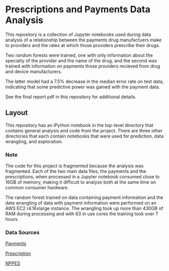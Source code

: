 # Prescriptions and Payments Data Analysis

This repository is a collection of Jupyter notebooks used during
data analysis of a relationship between the payments drug manufactuers
make to providers and the rates at which those providers prescribe their drugs.

Two random forests were trained, one with only information about the specialty
of the provider and the name of the drug, and the second was trained with information
on payments those providers recieved from drug and device manufacturers.

The latter model had a 7.5% decrease in the median error rate on test data, 
indicating that some predictive power was gained with the payment data.

See the final report pdf in this repository for additional details.


## Layout

This repository has an iPython notebook in the top-level directory that
contains general analysis and code from the project. There are three
other directories that each contain notebooks that were used for 
prediction, data wrangling, and exploration.


### Note

The code for this project is fragmented because the analysis was
fragmented. Each of the two main data files, the payments and 
the prescriptions, when processed in a Jupyter notebook consumed
close to 16GB of memory, making it difficult to analyze both
at the same time on common consumer hardware.

The random forest trained on data containing payment information
and the data wrangling of data with payment information were
performed on an AWS EC2 r4.16xlarge instance. The wrangling
took up more than 430GB of RAM during processing and with
63 in use cores the training took over 7 hours.

### Data Sources
[Payments](https://openpaymentsdata.cms.gov/)

[Prescription](https://www.cms.gov/Research-Statistics-Data-and-Systems/Statistics-Trends-and-Reports/Medicare-Provider-Charge-Data/PartD2014.html)

[NPPES](https://npiregistry.cms.hhs.gov)
